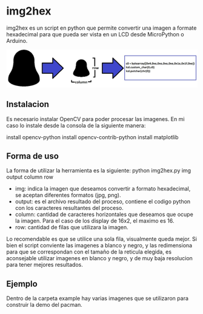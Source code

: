 # img2hex

img2hex es un script en python que permite convertir una imagen a formate hexadecimal para que pueda ser vista en un LCD desde MicroPython o Arduino.

![alt text](https://raw.githubusercontent.com/gsampallo/img2hex/master/intro.jpg "Diagrama")

## Instalacion

Es necesario instalar OpenCV para poder procesar las imagenes.
En mi caso lo instale desde la consola de la siguiente manera:

install opencv-python
install opencv-contrib-python
install matplotlib

## Forma de uso

La forma de utilizar la herramienta es la siguiente:
    python img2hex.py img output column row

- img:  indica la imagen que deseamos convertir a formato hexadecimal, se aceptan diferentes formatos (jpg, png).
- output:  es el archivo resultado del proceso, contiene el codigo python con los caracteres resultantes del proceso.
- column:  cantidad de caracteres horizontales que deseamos que ocupe la imagen. Para el caso de los display de 16x2, el maximo es 16.
- row:  cantidad de filas que utilizara la imagen.

Lo recomendable es que se utilice una sola fila, visualmente queda mejor. Si bien el script conviente las imagenes a blanco y negro, y las redimensiona para que se correspondan con el tamaño de la reticula elegida, es aconsejable utilizar imagenes en blanco y negro, y de muy baja resolucion para tener mejores resultados.

## Ejemplo

Dentro de la carpeta example hay varias imagenes que se utilizaron para construir la demo del pacman.
